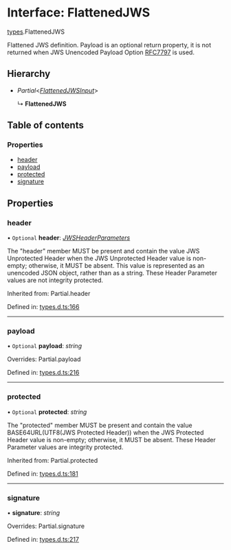 # Interface: FlattenedJWS

[types](../modules/types.md).FlattenedJWS

Flattened JWS definition. Payload is an optional return property, it
is not returned when JWS Unencoded Payload Option
[RFC7797](https://tools.ietf.org/html/rfc7797) is used.

## Hierarchy

- *Partial*<[*FlattenedJWSInput*](types.flattenedjwsinput.md)\>

  ↳ **FlattenedJWS**

## Table of contents

### Properties

- [header](types.flattenedjws.md#header)
- [payload](types.flattenedjws.md#payload)
- [protected](types.flattenedjws.md#protected)
- [signature](types.flattenedjws.md#signature)

## Properties

### header

• `Optional` **header**: [*JWSHeaderParameters*](types.jwsheaderparameters.md)

The "header" member MUST be present and contain the value JWS
Unprotected Header when the JWS Unprotected Header value is non-
empty; otherwise, it MUST be absent.  This value is represented as
an unencoded JSON object, rather than as a string.  These Header
Parameter values are not integrity protected.

Inherited from: Partial.header

Defined in: [types.d.ts:166](https://github.com/panva/jose/blob/v3.12.3/src/types.d.ts#L166)

___

### payload

• `Optional` **payload**: *string*

Overrides: Partial.payload

Defined in: [types.d.ts:216](https://github.com/panva/jose/blob/v3.12.3/src/types.d.ts#L216)

___

### protected

• `Optional` **protected**: *string*

The "protected" member MUST be present and contain the value
BASE64URL(UTF8(JWS Protected Header)) when the JWS Protected
Header value is non-empty; otherwise, it MUST be absent.  These
Header Parameter values are integrity protected.

Inherited from: Partial.protected

Defined in: [types.d.ts:181](https://github.com/panva/jose/blob/v3.12.3/src/types.d.ts#L181)

___

### signature

• **signature**: *string*

Overrides: Partial.signature

Defined in: [types.d.ts:217](https://github.com/panva/jose/blob/v3.12.3/src/types.d.ts#L217)
